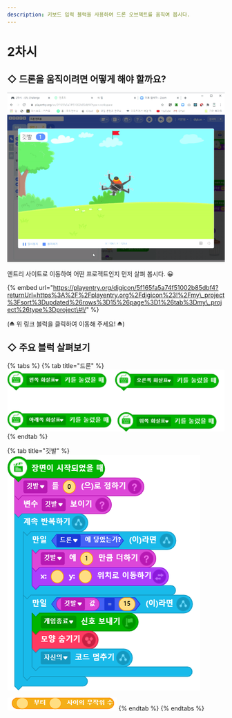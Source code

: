 ```yaml
---
description: 키보드 입력 블럭을 사용하여 드론 오브젝트를 움직여 봅시다.
---
```


# 2차시

## ◇  드론을 움직이려면 어떻게 해야 할까요?



![](../.gitbook/assets/ezgif.com-video-to-gif.gif)

엔트리 사이트로 이동하여 어떤 프로젝트인지 먼저 살펴 봅시다. 😀

{% embed url="https://playentry.org/digicon/5f165fa5a74f51002b85dbf4?returnUrl=https%3A%2F%2Fplayentry.org%2Fdigicon%23!%2Fmy\_project%3Fsort%3Dupdated%26rows%3D15%26page%3D1%26tab%3Dmy\_project%26type%3Dproject\#!/" %}

\(⏏ 위 링크 블럭을 클릭하여 이동해 주세요! ⏏\)  


## ◇ 주요 블럭 살펴보기

{% tabs %}
{% tab title="드론" %}
![&#xD0A4;&#xBCF4;&#xB4DC; &#xC785;&#xB825; &#xBE14;&#xB7ED;](../.gitbook/assets/2.png)
{% endtab %}

{% tab title="깃발" %}
![&#xAE43;&#xBC1C;&#xC5D0; &#xB4DC;&#xB860;&#xC774; &#xB2FF;&#xC73C;&#xBA74; &#xD654;&#xBA74;&#xC5D0; &#xD45C;&#xC2DC;&#xD574; &#xC8FC;&#xB294; &#xBE14;&#xB7ED;](../.gitbook/assets/5-.png)

![&#xB79C;&#xB364;&#xC73C;&#xB85C; &#xBB34;&#xC791;&#xC704; &#xC218;&#xB97C; &#xB9CC;&#xB4E4;&#xC5B4; &#xC8FC;&#xB294; &#xBE14;&#xB7ED;](../.gitbook/assets/6-.png)
{% endtab %}
{% endtabs %}



